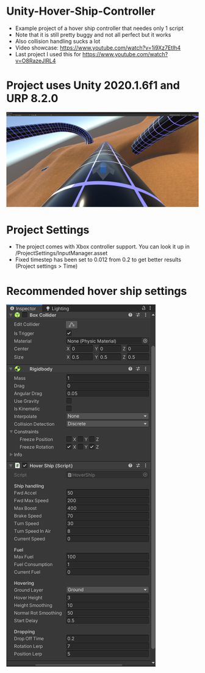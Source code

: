 # Unity-Hover-Ship-Controller

- Example project of a hover ship controller that needes only 1 script
- Note that it is still pretty buggy and not all perfect but it works
- Also collision handling sucks a lot
- Video showcase: https://www.youtube.com/watch?v=1i9Xz7Etlh4
- Last project I used this for https://www.youtube.com/watch?v=O8RazeJlRL4

# Project uses Unity 2020.1.6f1 and URP 8.2.0

![Alt text](Screenshots/ExampleScreenshot.jpg?raw=true "Example")


# Project Settings

- The project comes with Xbox controller support. You can look it up in /ProjectSettings/InputManager.asset
- Fixed timestep has been set to 0.012 from 0.2 to get better results (Project settings > Time)

# Recommended hover ship settings

![Alt text](Screenshots/RecommendedSettings.png?raw=true "Recommended")

